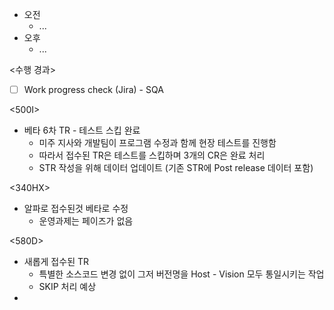 - 오전
	- ...
- 오후
	- ...

<수행 경과>
- [ ] Work progress check (Jira) - SQA

<500I>
- 베타 6차 TR - 테스트 스킵 완료
	- 미주 지사와 개발팀이 프로그램 수정과 함께 현장 테스트를 진행함
	- 따라서 접수된 TR은 테스트를 스킵하며 3개의 CR은 완료 처리
	- STR 작성을 위해 데이터 업데이트 (기존 STR에 Post release 데이터 포함)

<340HX>
- 알파로 접수된것 베타로 수정
	- 운영과제는 페이즈가 없음

<580D>
- 새롭게 접수된 TR
	- 특별한 소스코드 변경 없이 그저 버전명을 Host - Vision 모두 통일시키는 작업
	- SKIP 처리 예상
- 
